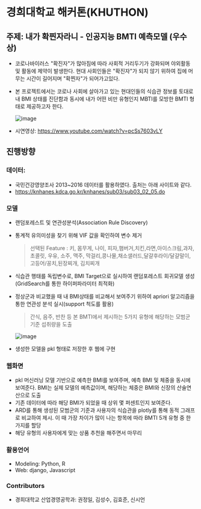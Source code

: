 # 경희대학교 해커톤(KHUTHON) 

## 주제: 내가 확찐자라니 - 인공지능 BMTI 예측모델 (우수상)
 - 코로나바이러스 "확진자"가 많아짐에 따라 사회적 거리두기가 강화되며 야외활동 및 활동에 제약이 발생한다. 현대 사회인들은 "확진자"가 되지 않기 위하여 집에 머무는 시간이 길어지며 "확찐자"가 되어가고있다. 
 - 본 프로젝트에서는 코로나 사회에 살아가고 있는 현대인들의 식습관 정보를 토대로 내 BMI 상태를 진단함과 동시에 내가 어떤 비만 유형인지 MBTI를 모방한 BMTI 형태로 제공하고자 한다.

    ![image](https://user-images.githubusercontent.com/28617435/123534045-05892c80-d755-11eb-845c-03111b282036.png)
    
 - 시연영상: https://www.youtube.com/watch?v=pcSs7603vLY

## 진행방향
### 데이터: 
 - 국민건강영양조사 2013~2016 데이터를 활용하였다. 출처는 아래 사이트와 같다.
 - https://knhanes.kdca.go.kr/knhanes/sub03/sub03_02_05.do

### 모델
 - 랜덤포레스트 및 연관성분석(Association Rule Discovery)
 - 통계적 유의미성을 찾기 위해 VIF 값을 확인하여 변수 제거
   > 선택된 Feature : 키, 몸무게, 나이, 피자,햄버거,치킨,라면,아이스크림,과자,초콜릿, 우유, 소주, 맥주, 막걸리,콩나물,채소샐러드,달걀후라이/달걀말이, 고등어/꽁치,된장찌개, 김치찌개
 - 식습관 행태를 독립변수로, BMI Target으로 실시하여 랜덤포레스트 회귀모델 생성 (GridSearch를 통한 하이퍼파라미터 최적화)
 - 정상군과 비교했을 때 내 BMI상태를 비교해서 보여주기 위하여 apriori 알고리즘을 통한 연관성 분석 실시(support 척도를 활용) 
   > 간식, 음주, 반찬 등 본 BMTI에서 제시하는 5가지 유형에 해당하는 모범군 기준 섭취량을 도출 
   
     ![image](https://user-images.githubusercontent.com/28617435/123534128-cf987800-d755-11eb-949e-5f5f99e24ab5.png)
 
 - 생성한 모델을 pkl 형태로 저장한 후 웹에 구현

### 웹화면
 - pkl 머신러닝 모델 기반으로 예측한 BMI를 보여주며, 예측 BMI 및 체중을 동시에 보여준다. BMI는 실제 모델의 예측값이며, 해당하는 체중은 BMI와 신장의 산술연산으로 도출
 - 기존 데이터에 따라 해당 BMI가 되었을 때 상위 몇 퍼센트인지 보여준다.
 - ARD를 통해 생성된 모범군의 기준과 사용자의 식습관을 plotly를 통해 동적 그래프로 비교하여 제시. 이 때 가장 차이가 많이 나는 항목에 따라 BMTI 5개 유형 중 한 가지를 할당
 - 해당 유형의 사용자에게 맞는 상품 추천을 해주면서 마무리

### 활용언어
 - Modeling: Python, R
 - Web: django, Javascript
 
### Contributors
 - 경희대학교 산업경영공학과: 권정일, 김성수, 김효준, 신시언
